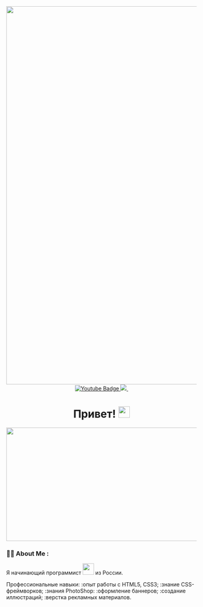 <div id="header" align="center">
  <img src="https://static-cdn.jtvnw.net/jtv_user_pictures/08ca09fa-610d-4ef6-baca-7a91c3914396-profile_banner-480.png" width="1000"/>
</div>

<div id="badges" align="center">
  <a href="https://www.youtube.com/@CMD_IT">
    <img src="https://img.shields.io/badge/-youtube-red?color=white&logo=youtube&logoColor=red" alt="Youtube Badge"/>
  </a>
  <a href="https://t.me/smoook92">
    <img src="https://img.shields.io/badge/-telegram-red?color=white&logo=telegram&logoColor=black" />
  </a>
  <a href="https://www.instagram.com/smoook92/">
    <img arc="https://img.shields.io/badge/-Instagram-red?color=white&logo=instagram&logoColor=black" />
  </a>
  
  <h1>
    Привет!
    <img src="https://media.giphy.com/media/hvRJCLFzcasrR4ia7z/giphy.gif" width="30px"/>
  </h1>
</div>

<div align="center">
  <img src="https://media.giphy.com/media/dWesBcTLavkZuG35MI/giphy.gif" width="600" height="300"/>
</div>

### :woman_technologist: About Me :
Я начинающий программист <img src="https://media.giphy.com/media/WUlplcMpOCEmTGBtBW/giphy.gif" width="30"> из России.

Профессиональные навыки:
 :опыт работы с HTML5, CSS3;
 :знание CSS-фреймворков;
 :знания PhotoShop:
 :оформление баннеров;
 :создание иллюстраций;
 :верстка рекламных материалов.
